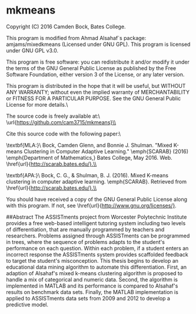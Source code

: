 # mkmeans

Copyright (C) 2016 Camden Bock, Bates College.

This program is modified from Ahmad Alsahaf`s package: amjams/mixedkmeans (Licensed under GNU GPL).
This program is licensed under GNU GPL v3.0.

This program is free software: you can redistribute it and/or modify
it under the terms of the GNU General Public License as published by
the Free Software Foundation, either version 3 of the License, or any later version.

This program is distributed in the hope that it will be useful,
but WITHOUT ANY WARRANTY; without even the implied warranty of
MERCHANTABILITY or FITNESS FOR A PARTICULAR PURPOSE.  See the
GNU General Public License for more details.\\

The source code is freely available at:\\ \url{https://github.com/cam3715/mkmeans}\\


Cite this source code with the following paper:\\

\textbf{MLA:}\\
Bock, Camden Glenn, and Bonnie J. Shulman. "Mixed K-means Clustering in Computer Adaptive Learning." \emph{SCARAB} (2016) \emph{Department of Mathematics,} Bates College, May 2016. Web. \href{url}{http://scarab.bates.edu/}.\\

\textbf{APA:}\\
Bock, C. G., \& Shulman, B. J. (2016). Mixed K-means clustering in computer adaptive learning. \emph{SCARAB}. Retrieved from \href{url}{http://scarab.bates.edu/}.\\

You should have received a copy of the GNU General Public License
along with this program.  If not, see \href{url}{http://www.gnu.org/licenses/}.

##Abstract
The ASSISTments project from Worcester Polytechnic Institute provides a free web-based intelligent tutoring system including two levels of differentiation, that are manually programmed by teachers and 
researchers.
Problems assigned through ASSISTments can be programmed in trees, where the sequence of problems adapts to the student's performance on each question.
Within each problem, if a student enters an incorrect response the ASSISTments system provides scaffolded feedback to target the student's misconception.
This thesis begins to develop an educational data mining algorithm to automate this differentiation.
First, an adaption of Alsahaf's mixed k-means clustering algorithm is proposed to handle a mix of categorical and numeric data.
Second, the algorithm is implemented in MATLAB and its performance is compared to Alsahaf's results on benchmark data sets.
Finally, the MATLAB implementation is applied to ASSISTments data sets from 2009 and 2012 to develop a predictive model.
